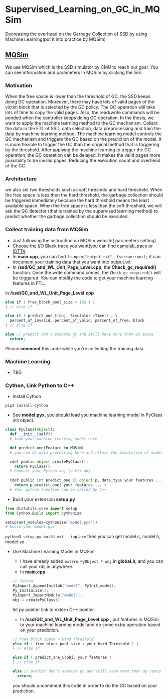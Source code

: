 # Supervised_Learning_on_GC_in_MQSim
  Decreasing the overhead on the Garbage Collection of SSD by using Machine Learning(put it into practice by MQSim)

## [MQSim](https://github.com/CMU-SAFARI/MQSim)
  We use MQSim which is the SSD simulator by CMU to reach our goal. You can see information and parameters in MQSim by clicking the link.

### Motivation
  When the free space is lower than the threshold of GC, the SSD keeps doing GC operation. Moreover, there may have lots of valid pages of the victim block that is selected by the GC policy. The GC operation will take lots of time to copy the valid pages. Also, the read/write commands will be pended when the controller keeps doing GC operation. In the thesis, we want to apply the machine learning method to the GC mechanism. Collect the data in the FTL of SSD, data selection, data preprocessing and train the data by machine learning method. The machine learning model controls the GC mechanism and triggers the GC based on the prediction of the model. It is more flexible to trigger the GC than the original method that is triggering by the threshold. After applying the machine learning to trigger the GC operation, the GC operation can be delayed. It makes the valid pages more possibility to be invalid pages. Reducing the execution count and overhead of the GC.
  
### Architecture
  we also set two thresholds such as soft threshold and hard threshold. When the free space is less then the hard threshold, the garbage collection should be triggered immediately because the hard threshold means the least available space. When the free space is less than the soft threshold, we will ask the GC detector (that is trained by the supervised learning method) to predict whether the garbage collection should be executed.

### Collect training data from MQSim
  * Just following the instruction on MQSim website( parameters setting).
  * Choose the I/O Block trace you want(you can find [camelab_trace](https://trace.camelab.org/index.html) or [IOTTA](http://iotta.snia.org/)
  * In __main.cpp__, you can find `fs.open("output.txt", fstream::out);` it can document your training data that you want into output.txt
  * In __/ssd/GC_and_WL_Unit_Page_Level.cpp__, the __Check_gc_required()__ function. Once the write command comes, the `Check_gc_required()` will be triggered. You can modify the code to get your machine learning features in FTL.
  
In __/ssd/GC_and_WL_Unit_Page_Level.cpp__
  ```cpp
  else if ( free_block_pool_size < 102 ) {
  } // else if

  else if ( predict_one_C(obj, Simulator->Time() , \
    percent_of_invalid, percent_of_valid, percent_of_free, block
  } // else if

  else // predict don't execute gc and still have more than op space
    return;
  ```
  Please __comment__ this code while you're collecting the training data
  
### Machine Learning 
  * TBD
  
### Cython, Link Python to C++
  * Install Cython
  ```
  pip3 install Cython
  ```
  * See __model.pyx__, you should load you machine learning model in PyClass init object.
  ```python
  class PyClass(object):
    def __init__(self):
    # load your machine learning model here

    def predict_one(Feature in MQSim)
    # you can do data processing here and return the prediction of model
  
    cdef public object createPyClass():
      return PyClass()
    # Convert your Python obj to C++ obj
    
    cdef public int predict_one_C( object p, data_type your features ... )
      return p.predict_one( your features ... )
    # Your python function can be called by C++
  ```
  
  * Build your extension __setup.py__
  ``` python
  from distutils.core import setup
  from Cython.Build import cythonize
  
  setup(ext_modules=cythonize('model.pyx'))
  # build your model.pyx
  ```
  
  `python3 setup.py build_ext --inplace`
  then you can get model.c, model.h, model.so
  
  * Use Machine Learning Model in MQSim
    * I have already added `extern PyObject * obj` in __global.h__, and you can call your obj in anywhere.
    * In __main.cpp__
    ```cpp
    // Cython 
    PyImport_AppendInittab("model", PyInit_model);
    Py_Initialize();
    PyImport_ImportModule("model");
    obj = createPyClass();
    ```
    let py pointer link to extern C++ pointer.
    
    * In __/ssd/GC_and_WL_Unit_Page_Level.cpp__ , put features in MQSim to your machine learning model and do some extra operation based on your prediction.
    ```cpp
    // Free block space < Hard Threshold                                   
    else if ( free_block_pool_size < your Hard Threshold ) {
    } // else if

    else if ( predict_one_C(obj, your features )
    } // else if

    else // predict don't execute gc and still have more than op space
      return;
    ``` 
    you should uncomment this code in order to do the GC based on your prediction. 

  
  
  
  
